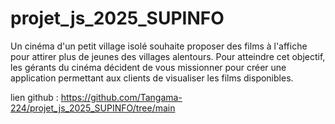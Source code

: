 # projet_js_2025_SUPINFO
Un cinéma d'un petit village isolé souhaite proposer des films à l'affiche pour attirer plus de jeunes des villages alentours. Pour atteindre cet objectif, les gérants du cinéma décident de vous missionner pour créer une application permettant aux clients de visualiser les films disponibles.


lien github : https://github.com/Tangama-224/projet_js_2025_SUPINFO/tree/main
